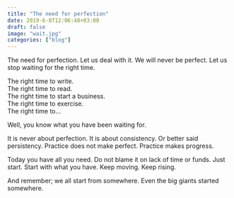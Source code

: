 ```yaml
---
title: "The need for perfection"
date: 2019-6-8T12:06:48+03:00
draft: false
image: "wait.jpg"
categories: ["blog"]
---
```


The need for perfection. Let us deal with it. We will never be perfect. Let us stop waiting for the right time. 

The right time to write.<br> 
The right time to read.<br>
The right time to start a business.<br> 
The right time to exercise.<br>
The right time to... <br>

Well, you know what you have been waiting for. 

It is never about perfection. It is about consistency. Or better said persistency.  Practice does not make perfect. Practice makes progress.

Today you have all you need. Do not blame it on lack of time or funds. Just start. Start with what you have. Keep moving. Keep rising. 

And remember; we all start from somewhere. Even the big giants started somewhere.
